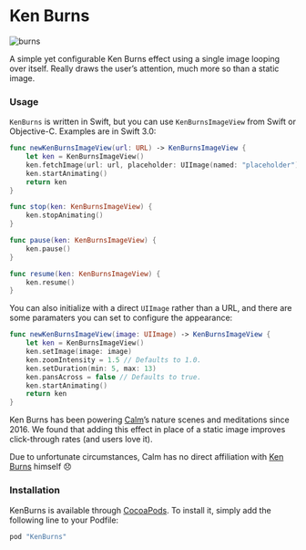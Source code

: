 # Ken Burns

![burns](KenBurns.gif)

A simple yet configurable Ken Burns effect using a single image looping over itself. Really draws the user’s attention, much more so than a static image.

### Usage

`KenBurns` is written in Swift, but you can use `KenBurnsImageView` from Swift or Objective-C.  Examples are in Swift 3.0:

```swift
func newKenBurnsImageView(url: URL) -> KenBurnsImageView {
    let ken = KenBurnsImageView()
    ken.fetchImage(url: url, placeholder: UIImage(named: "placeholder"))
    ken.startAnimating()
    return ken
}

func stop(ken: KenBurnsImageView) {
    ken.stopAnimating()
}

func pause(ken: KenBurnsImageView) {
    ken.pause()
}

func resume(ken: KenBurnsImageView) {
    ken.resume()
}
```

You can also initialize with a direct `UIImage` rather than a URL, and there are some paramaters you can set to configure the appearance:

```swift
func newKenBurnsImageView(image: UIImage) -> KenBurnsImageView {
    let ken = KenBurnsImageView()
    ken.setImage(image: image)
    ken.zoomIntensity = 1.5 // Defaults to 1.0.
    ken.setDuration(min: 5, max: 13)
    ken.pansAcross = false // Defaults to true.
    ken.startAnimating()
    return ken
}
```

Ken Burns has been powering [Calm](http://www.calm.com/ios)’s nature scenes and meditations since 2016. We found that adding this effect in place of a static image improves click-through rates (and users love it).

Due to unfortunate circumstances, Calm has no direct affiliation with [Ken Burns](https://en.wikipedia.org/wiki/Ken_Burns) himself 😞

### Installation

KenBurns is available through [CocoaPods](http://cocoapods.org). To install it, simply add the following line to your Podfile:

```ruby
pod "KenBurns"
```
